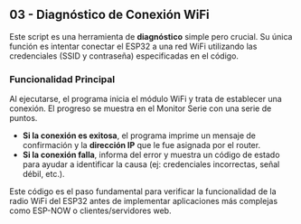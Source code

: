## 03 - Diagnóstico de Conexión WiFi

Este script es una herramienta de **diagnóstico** simple pero crucial. Su única función es intentar conectar el ESP32 a una red WiFi utilizando las credenciales (SSID y contraseña) especificadas en el código.

### Funcionalidad Principal

Al ejecutarse, el programa inicia el módulo WiFi y trata de establecer una conexión. El progreso se muestra en el Monitor Serie con una serie de puntos.

- **Si la conexión es exitosa**, el programa imprime un mensaje de confirmación y la **dirección IP** que le fue asignada por el router.
- **Si la conexión falla**, informa del error y muestra un código de estado para ayudar a identificar la causa (ej: credenciales incorrectas, señal débil, etc.).

Este código es el paso fundamental para verificar la funcionalidad de la radio WiFi del ESP32 antes de implementar aplicaciones más complejas como ESP-NOW o clientes/servidores web.

